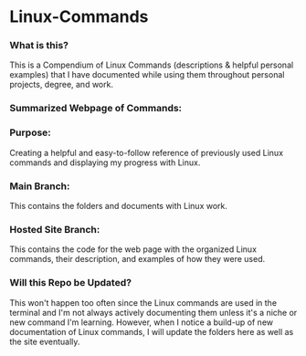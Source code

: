 # Linux-Commands

### What is this?
This is a Compendium of Linux Commands (descriptions & helpful personal examples) that I have documented while using them throughout personal projects, degree, and work. 

### Summarized Webpage of Commands:

### Purpose:

Creating a helpful and easy-to-follow reference of previously used Linux commands and displaying my progress with Linux.

### Main Branch:

This contains the folders and documents with Linux work.

### Hosted Site Branch:

This contains the code for the web page with the organized Linux commands, their description, and examples of how they were used.

### Will this Repo be Updated?

This won't happen too often since the Linux commands are used in the terminal and I'm not always actively documenting them unless it's a niche or new command I'm learning. However, when I notice a build-up of new documentation of Linux commands, I will update the folders here as well as the site eventually.
